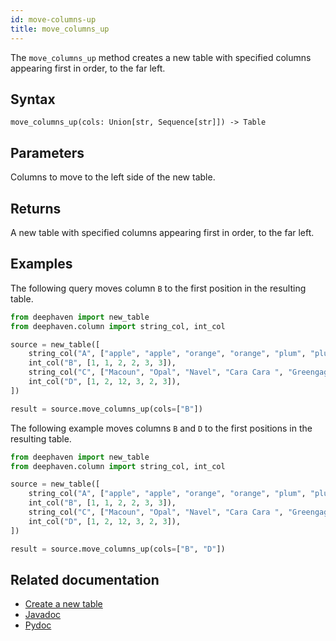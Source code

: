 ```yaml
---
id: move-columns-up
title: move_columns_up
---
```


The `move_columns_up` method creates a new table with specified columns appearing first in order, to the far left.

## Syntax

```
move_columns_up(cols: Union[str, Sequence[str]]) -> Table
```

## Parameters

<ParamTable>
<Param name="cols" type="Union[str, Sequence[str]]">

Columns to move to the left side of the new table.

</Param>
</ParamTable>

## Returns

A new table with specified columns appearing first in order, to the far left.

## Examples

The following query moves column `B` to the first position in the resulting table.

```python order=source,result
from deephaven import new_table
from deephaven.column import string_col, int_col

source = new_table([
    string_col("A", ["apple", "apple", "orange", "orange", "plum", "plum"]),
    int_col("B", [1, 1, 2, 2, 3, 3]),
    string_col("C", ["Macoun", "Opal", "Navel", "Cara Cara ", "Greengage", "Mirabelle"]),
    int_col("D", [1, 2, 12, 3, 2, 3]),
])

result = source.move_columns_up(cols=["B"])
```

The following example moves columns `B` and `D` to the first positions in the resulting table.

```python order=source,result
from deephaven import new_table
from deephaven.column import string_col, int_col

source = new_table([
    string_col("A", ["apple", "apple", "orange", "orange", "plum", "plum"]),
    int_col("B", [1, 1, 2, 2, 3, 3]),
    string_col("C", ["Macoun", "Opal", "Navel", "Cara Cara ", "Greengage", "Mirabelle"]),
    int_col("D", [1, 2, 12, 3, 2, 3]),
])

result = source.move_columns_up(cols=["B", "D"])
```

## Related documentation

- [Create a new table](../../../how-to-guides/new-table.md)
- [Javadoc](<https://deephaven.io/core/javadoc/io/deephaven/engine/table/Table.html#moveColumnsUp(java.lang.String...)>)
- [Pydoc](https://deephaven.io/core/pydoc/code/deephaven.table.html?highlight=move#deephaven.table.Table.move_columns_up)
